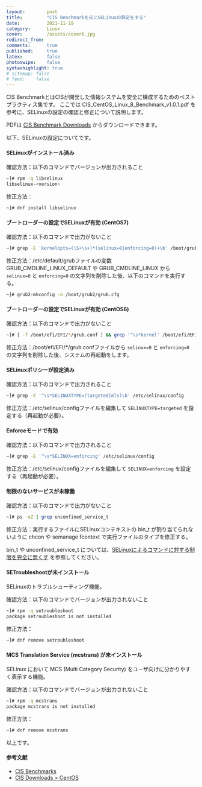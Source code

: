 ```yaml
---
layout:        post
title:         "CIS Benchmarkを元にSELinuxの設定をする"
date:          2021-11-19
category:      Linux
cover:         /assets/cover6.jpg
redirect_from:
comments:      true
published:     true
latex:         false
photoswipe:    false
syntaxhighlight: true
# sitemap: false
# feed:    false
---
```


CIS BenchmarkとはCISが開発した情報システムを安全に構成するためのベストプラクティス集です。
ここでは CIS_CentOS_Linux_8_Benchmark_v1.0.1.pdf を参考に、SELinuxの設定の確認と修正について説明します。

PDFは [CIS Benchmark Downloads](https://downloads.cisecurity.org/#/) からダウンロードできます。

以下、SELinuxの設定についてです。

#### SELinuxがインストール済み
確認方法：以下のコマンドでバージョンが出力されること
```bash
~]# rpm -q libselinux
libselinux-<version>
```
修正方法：
```bash
~]# dnf install libselinux
```

#### ブートローダーの設定でSELinuxが有効 (CentOS7)
確認方法：以下のコマンドで出力がないこと
```bash
~]# grep -E 'kernelopts=(\S+\s+)*(selinux=0|enforcing=0)+\b' /boot/grub2/grubenv
```
修正方法：/etc/default/grubファイルの変数 GRUB_CMDLINE_LINUX_DEFAULT や GRUB_CMDLINE_LINUX から `selinux=0` と `enforcing=0` の文字列を削除した後、以下のコマンドを実行する。
```bash
~]# grub2-mkconfig -o /boot/grub2/grub.cfg
```

#### ブートローダーの設定でSELinuxが有効 (CentOS6)
確認方法：以下のコマンドで出力がないこと
```bash
~]# [ -f /boot/efi/EFI/*/grub.conf ] && grep '^\s*kernel' /boot/efi/EFI/*/grub.conf | grep -E '(selinux=0|enforcing=0)' || grep '^\s*kernel' /boot/grub/grub.conf | grep -E '(selinux=0|enforcing=0)'
```
修正方法：/boot/efi/EFI/*/grub.confファイルから `selinux=0` と `enforcing=0` の文字列を削除した後、システムの再起動をします。

#### SELinuxポリシーが設定済み
確認方法：以下のコマンドで出力されること
```bash
~]# grep -E '^\s*SELINUXTYPE=(targeted|mls)\b' /etc/selinux/config
```
修正方法：/etc/selinux/configファイルを編集して `SELINUXTYPE=targeted` を設定する（再起動が必要）。

#### Enforceモードで有効
確認方法：以下のコマンドで出力されること
```bash
~]# grep -E '^\s*SELINUX=enforcing' /etc/selinux/config
```
修正方法：/etc/selinux/configファイルを編集して `SELINUX=enforcing` を設定する（再起動が必要）。


#### 制限のないサービスが未稼働
確認方法：以下のコマンドで出力がないこと
```bash
~]# ps -eZ | grep unconfined_service_t
```
修正方法：実行するファイルにSELinuxコンテキストの bin_t が割り当てられないように chcon や semanage fcontext で実行ファイルのタイプを修正する。

bin_t や unconfined_service_t については、[SELinuxによるコマンドに対する制限を完全に無くす](http://localhost:4000/blog/linux/selinux-unrestricted-process) を参照してください。

#### SETroubleshootが未インストール
SELinuxのトラブルシューティング機能。

確認方法：以下のコマンドでバージョンが出力されないこと
```bash
~]# rpm -q setroubleshoot
package setroubleshoot is not installed
```
修正方法：
```bash
~]# dnf remove setroubleshoot
```

#### MCS Translation Service (mcstrans) が未インストール
SELinux において MCS (Multi Category Security) をユーザ向けに分かりやすく表示する機能。

確認方法：以下のコマンドでバージョンが出力されないこと
```bash
~]# rpm -q mcstrans
package mcstrans is not installed
```
修正方法：
```bash
~]# dnf remove mcstrans
```

以上です。


#### 参考文献

- [CIS Benchmarks](https://www.cisecurity.org/cis-benchmarks/)
- [CIS Downloads > CentOS](https://downloads.cisecurity.org/#/)
